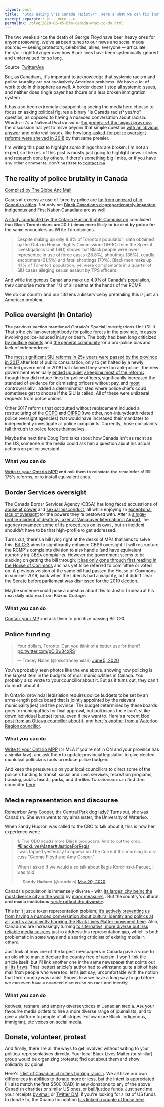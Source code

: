 ```yaml
---
layout: post
title:  "Stop asking \"Is Canada racist?\". Here's what we can fix instead."
excerpt_separator: <!-- more -->
permalink: /blog/2020-06-05-blm-canada-what-to-do.html
---
```


The two weeks since the death of George Floyd have been
heavy ones for anyone following. We've all been tuned to our
news and social media sources &mdash; seeing protestors, celebrities, allies, everyone &mdash;
articulate their/our rightful anger over how Black lives have been systemically
ignored and undervalued for so long.

<div class="post-image">
    <img src="/assets/images/posts/regis_toronto_protest.jpeg" alt="">
    <div class="image-caption">
        Source: <a href="https://twitter.com/MINAHATESYOU/status/1266817834459463680/">Twitter/Ara</a>
    </div>
</div>


But, as Canadians, it's important to acknowledge that systemic racism and police
brutality are not exclusively American problems. We have a lot of work
to do in this sphere as well. A border doesn't stop all systemic issues,
and neither does single payer healthcare or a less broken immigration system.

<!-- more -->

It has also been extremely disappointing seeing the media here choose to focus on asking
political figures a binary "is Canada racist? yes/no" question, as opposed to having
a nuanced conversation about racism.
Whether it's a National Post op-ed or [the premier of the largest province](https://www.cbc.ca/news/canada/toronto/ont-ford-racism-1.5595647), the discussion has yet to move
beyond that simple question [with an obvious answer](https://www.ctvnews.ca/canada/five-charts-that-show-what-systemic-racism-looks-like-in-canada-1.4970352),
and onto real issues, like how
[long-asked-for police oversight reforms were shelved in 2018](https://www.cbc.ca/news/canada/toronto/doug-ford-police-reform-ontario-1.4733259)
by that same premier.

I'm writing this post to highlight *some* things that are broken. I'm not an expert,
so the rest of this post is mostly just going to highlight news articles and research
done by others. If there's something big I miss, or if you have any other comments,
don't hesitate to [contact me](mailto:me@itsbilal.com).

## The reality of police brutality in Canada

<div class="post-image">
    <img src="/assets/images/posts/police_brutality_data_globeandmail.png" alt="">
    <div class="image-caption">
        <a href="https://www.theglobeandmail.com/opinion/article-yes-canada-we-too-have-an-anti-black-racism-problem/">Compiled by The Globe And Mail</a>
    </div>
</div>

Cases of excessive use of force by police are [far from unheard of in Canadian
cities](https://www.cbc.ca/radio/thecurrent/the-current-for-june-1-2020-1.5592953/police-brutality-continually-treated-like-a-one-off-in-canada-says-desmond-cole-1.5592954).
Not only are [Black Canadians disproportionately impacted](https://www.washingtonpost.com/opinions/2020/06/04/black-canadians-are-suffocating-under-racist-policing-system-too/),
[indigenous and First Nation Canadians](https://globalnews.ca/news/7028495/winnipeg-police-use-of-force-scrutiny/) are as well.

[A study conducted by the Ontario Human Rights Commission](http://www.ohrc.on.ca/en/public-interest-inquiry-racial-profiling-and-discrimination-toronto-police-service/collective-impact-interim-report-inquiry-racial-profiling-and-racial-discrimination-black#Executive%20summary)
concluded that Black Torontonians are 20 (!) times more likely to be shot by police
for the same encounters as White Torontonians.

> Despite making up only 8.8% of Toronto’s population, data obtained by the Ontario Human Rights Commission (OHRC) from the Special Investigations Unit (SIU) shows that Black people were over-represented in use of force cases (28.8%), shootings (36%), deadly encounters (61.5%) and fatal shootings (70%). Black men make up 4.1% of Toronto’s population, yet were complainants in a quarter of SIU cases alleging sexual assault by TPS officers.

And while Indigenous Canadians make up 4.9% of Canada's population, they comprise
[more than 1/3 of all deaths at the hands of the RCMP](https://www.theglobeandmail.com/canada/article-more-than-one-third-of-people-shot-to-death-over-a-decade-by-rcmp/).

We do our country and our citizens a disservice by pretending this is just an
American problem.

## Police oversight (in Ontario)

The previous section mentioned Ontario's Special Investigations Unit (SIU). That's the civilian oversight
body for police forces in the province, in cases involving police-induced injury or death. The
body had been long criticized [by multiple](https://www.thestar.com/news/crime/2012/04/27/ombudsman_andre_marin_slams_siu_over_propolice_bias_in_michael_eligon_case.html)
[experts](https://www.theglobeandmail.com/news/politics/make-ontarios-police-watchdog-an-independent-office-outgoing-siu-chief-says/article14365607/) and
[the general community](https://blacklivesmatter.ca/demands/) for a pro-police bias and lack of independence.

The [most significant SIU reforms in 25+ years were passed by the province in 2017](https://www.cbc.ca/news/canada/toronto/officers-could-be-suspended-without-pay-under-ontario-s-policing-reforms-1.4383477)
after lots of public consultation, only to get halted by a newly elected government in 2018 that
claimed they were too anti-police. The new government eventually [ended up quietly keeping
most of the reforms](https://www.theglobeandmail.com/opinion/editorials/article-globe-editorial-doug-ford-surprises-by-not-gutting-police-oversight/?)
, though they did reduce fines for police officers, significantly increased the standard of evidence for
dismissing officers without pay, and [most controversially](https://www.theglobeandmail.com/canada/article-ontario-police-reforms-would-completely-subvert-watchdogs/)
, added a determination step where police chiefs could sometimes get to choose if the SIU is called. All of these were unilateral requests
from police unions.

[Other 2017 reforms](https://www.cbc.ca/news/canada/toronto/officers-could-be-suspended-without-pay-under-ontario-s-policing-reforms-1.4383477) that got
gutted without replacement included a restructuring of the [OCPC](https://en.wikipedia.org/wiki/Ontario_Civilian_Police_Commission) and [OIPRD](https://en.wikipedia.org/wiki/Office_of_the_Independent_Police_Review_Director) (two other, non-injury/death related police
oversight agencies) that would have increased their mandates to independently investigate all police complaints. Currently, those complaints fall through
to police forces themselves.

Maybe the next time Doug Ford talks about how Canada isn't as racist as the US, someone in the
media could ask him a question about his actual actions on police oversight.

### What you can do

[Write to your Ontario MPP](https://www.ola.org/en/members) and ask them to reinstate the remainder of Bill 175's
reforms, or to install equivalent ones.

## Border Services oversight

The Canada Border Services Agency (CBSA) has long faced accusations of [abuse of power](https://www.cbc.ca/news/politics/cbsa-misconduct-tunney-1.5560993)
and [sexual misconduct](https://www.cbc.ca/news/canada/cbsa-files-abuse-atip-1.4999473), all while enjoying an [exceptional lack of oversight](https://bccla.org/2020/03/cbsa-is-not-a-fair-or-accountable-agencywhy-we-need-canada-border-services-agency-oversight/)
for the powers they're bestowed with.
After a [a high-profile incident of death by
tazer at Vancouver International Airport](https://en.wikipedia.org/wiki/Robert_Dzieka%C5%84ski_Taser_incident), the agency
[revamped some of its procedures on its own](https://toronto.citynews.ca/2007/11/26/canada-border-services-announces-taser-related-changes-at-airport/)
, but an incident shouldn't have to be that high-profile to get addressed.

Turns out, there's a bill lying right at the desks of MPs that aims to solve this. [Bill C-3](https://lop.parl.ca/sites/PublicWebsite/default/en_CA/ResearchPublications/LegislativeSummaries/431C3E) aims to
significantly enhance CBSA oversight. It will restructure the RCMP's complaints division to also handle (and have equivalent authority in) CBSA complaints.
However the government seems to be slacking on getting the bill through; [it has only gone through first reading in the House of Commons](https://www.parl.ca/LegisInfo/BillDetails.aspx?Language=E&billId=10613928)
and has yet to be referred to committee or voted on. A previous version of the same bill had passed the House of Commons in summer 2019, back when the Liberals had a majority, but
it didn't clear the Senate before parliament was dismissed for the 2019 election.

Maybe someone could pose a question about this to Justin Trudeau at his next daily address from Rideau Cottage.

### What you can do

[Contact your MP](https://www.ourcommons.ca/Members/en) and ask them to prioritize passing Bill C-3.

## Police funding

<blockquote class="twitter-tweet"><p lang="en" dir="ltr">Your dollars, Toronto. Can you think of a better use for them? <a href="https://t.co/pCl0w34xRS">pic.twitter.com/pCl0w34xRS</a></p>&mdash; Tracey Nolan (@misstraceynolan) <a href="https://twitter.com/misstraceynolan/status/1268880348353564673?ref_src=twsrc%5Etfw">June 5, 2020</a></blockquote> <script async src="https://platform.twitter.com/widgets.js" charset="utf-8"></script>

You've probably seen photos like the one above, showing how policing is the largest item in the budgets of most
municipalities in Canada. You probably also wrote to your councillor about it. But as it turns out, they
can't do much about it.

In Ontario, provincial legislation requires police budgets to be set by an arms-length police board that is jointly
appointed by the relevant municipality(ies) and the province. The budget determined by these boards goes to
municipalities for final approval, but politicians there can't strike down individual budget items, even if
they want to. [Here's a recent blog post from an Ottawa councillor about it](https://kitchissippiward.ca/content/way-forward-police-funding),
and [here's another from a Waterloo Region councillor](https://janemitchell.blog/2020/06/04/defunding-the-police/).

### What you can do

[Write to your Ontario MPP](https://www.ola.org/en/members) (or MLA if you're not in ON and your province has a similar law), and ask
them to update provincial legislation to give elected municipal politicians tools to reduce police budgets.

And keep the pressure up on your local councillors to direct some of the police's funding to transit, social and civic services,
recreation programs, housing, public health, parks, and the like. Torontonians can find their councillor [here](https://www.toronto.ca/city-government/council/members-of-council/).

## Media representation and discourse

Remember [Amy Cooper, the Central Park dog lady](https://globalnews.ca/news/6986111/central-park-karen-amy-cooper-dog/)? Turns out, she was Canadian. She even
went to my alma mater, the University of Waterloo.

When Sandy Hudson was called to the CBC to talk about it, this is how her experience went:

<blockquote class="twitter-tweet"><p lang="en" dir="ltr">1/ The CBC needs more Black producers. And to cut the crap. <a href="https://twitter.com/hashtag/BlackLivesMatter?src=hash&amp;ref_src=twsrc%5Etfw">#BlackLivesMatter</a><a href="https://twitter.com/hashtag/JusticeForRegis?src=hash&amp;ref_src=twsrc%5Etfw">#JusticeForRegis</a><br>I was tapped yesterday to appear on The Current this morning to discuss &quot;George Floyd and Amy Cooper.&quot;<br><br>When I asked if we would also talk about Regis Korchinski-Paquet, I was told:</p>&mdash; Sandy Hudson (@sandela) <a href="https://twitter.com/sandela/status/1266494329876393984?ref_src=twsrc%5Etfw">May 29, 2020</a></blockquote> <script async src="https://platform.twitter.com/widgets.js" charset="utf-8"></script>

Canada's population
is immensely diverse - with [its largest city being the most diverse city in the world](https://theculturetrip.com/north-america/canada/articles/toronto-named-most-diverse-city-in-the-world-by-bbc-radio/) by [many measures](https://www.thestar.com/news/gta/2017/11/08/toronto-is-now-majority-visible-minority-what-about-your-neighbourhood.html)
. But the country's cultural and media institutions [rarely reflect this diversity](https://www.macleans.ca/opinion/the-outliers-of-canadian-media/).

This isn't just a token representation problem; [it's actively preventing us from having a nuanced conversation about cultural identity
and politics at all, and is also directly harming the Black Lives Matter movement here](https://policyoptions.irpp.org/magazines/september-2019/canadian-media-lacks-nuance-depth-on-racial-issues/).
Also, Canadians are increasingly turning [to alternative, more diverse but less reliable media sources](https://www.thestar.com/life/opinion/2020/02/05/lessons-from-the-coronavirus-coverage-give-a-voice-to-more-diverse-populations.html)
just to address this representation gap, which is both problematic in some ways and a searing criticism of existing media in others.

Just look at how one of the largest newspapers in Canada gave a voice to an old white man to declare the country
free of racism. I won't link the article itself, but [I'll link another one in the same newspaper that points out all its flaws](https://nationalpost.com/opinion/vanmala-subramaniam-before-you-declare-canada-is-not-a-racist-country-do-your-homework).
That (better) article's author had to withstand quite a bit of hate mail from people who were too, let's just say, uncomfortable
with the notion that their country was racist. Shows how we have a long way to go before we can even have a nuanced
discussion on race and identity.

### What you can do

Retweet, reshare, and amplify diverse voices in Canadian media. Ask your favourite media outlets to hire a more diverse
range of journalists, and to give a platform to people of all stripes. Follow more Black, Indigenous, immigrant, etc
voices on social media.

## Donate, volunteer, protest

And finally, there are all the ways to get involved without writing to your political representatives directly.
Your local Black Lives Matter (or similar) group would be organizing protests; find out about them and show solidarity
by going!

Here's [a list of Canadian charities fighting racism](https://fashionmagazine.com/culture/black-community-organizations-canada-donate/).
We all have our own differences in abilities to donate more or less, but the intent is appreciated. I'll also match the first $500 (CAD) in new
donations to any of the above Canadian charities or similar US ones, or bail/justice funds. Just send me your receipts [by email](mailto:me@itsbilal.com) or [Twitter DM](https://twitter.com/bilal_akh).
If you're looking for a list of
US funds to donate to, the Obama foundation [has linked a couple of those here](https://www.obama.org/anguish-and-action/).


